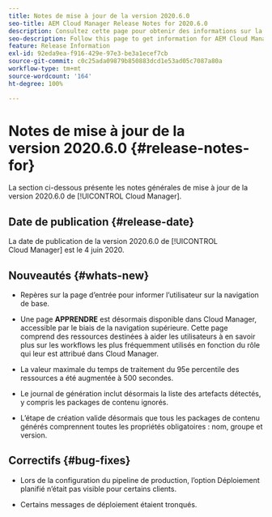 ```yaml
---
title: Notes de mise à jour de la version 2020.6.0
seo-title: AEM Cloud Manager Release Notes for 2020.6.0
description: Consultez cette page pour obtenir des informations sur la version 2020.6.0 de Cloud Manager
seo-description: Follow this page to get information for AEM Cloud Manager Release 2020.6.0
feature: Release Information
exl-id: 92eda9ea-f916-429e-97e3-be3a1ecef7cb
source-git-commit: c0c25ada09879b850883dcd1e53ad05c7087a80a
workflow-type: tm+mt
source-wordcount: '164'
ht-degree: 100%

---
```


# Notes de mise à jour de la version 2020.6.0 {#release-notes-for}

La section ci-dessous présente les notes générales de mise à jour de la version 2020.6.0 de [!UICONTROL Cloud Manager].

## Date de publication {#release-date}

La date de publication de la version 2020.6.0 de [!UICONTROL Cloud Manager] est le 4 juin 2020.

## Nouveautés {#whats-new}

* Repères sur la page d’entrée pour informer l’utilisateur sur la navigation de base.

* Une page **APPRENDRE** est désormais disponible dans Cloud Manager, accessible par le biais de la navigation supérieure. Cette page comprend des ressources destinées à aider les utilisateurs à en savoir plus sur les workflows les plus fréquemment utilisés en fonction du rôle qui leur est attribué dans Cloud Manager.

* La valeur maximale du temps de traitement du 95e percentile des ressources a été augmentée à 500 secondes.

* Le journal de génération inclut désormais la liste des artefacts détectés, y compris les packages de contenu ignorés.

* L’étape de création valide désormais que tous les packages de contenu générés comprennent toutes les propriétés obligatoires : nom, groupe et version.

## Correctifs {#bug-fixes}

* Lors de la configuration du pipeline de production, l’option Déploiement planifié n’était pas visible pour certains clients.

* Certains messages de déploiement étaient tronqués.
